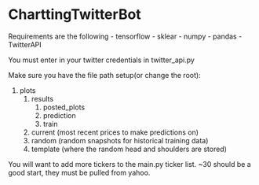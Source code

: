 # CharttingTwitterBot

Requirements are the following
    - tensorflow
    - sklear
    - numpy
    - pandas
    - TwitterAPI

You must enter in your twitter credentials in twitter_api.py


Make sure you have the file path setup(or change the root):

1. plots
    1. results
        1. posted_plots
        1. prediction
        1. train
    2. current (most recent prices to make predictions on)
    3. random (random snapshots for historical training data)
    4. template (where the random head and shoulders are stored)



You will want to add more tickers to the main.py
ticker list. ~30 should be a good start, they must
be pulled from yahoo.
